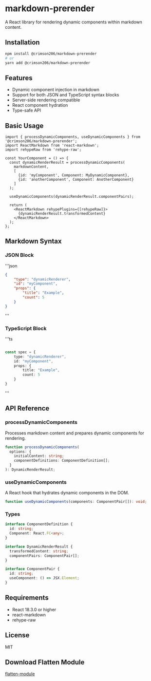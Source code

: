# markdown-prerender

A React library for rendering dynamic components within markdown content.

## Installation

```bash
npm install @crimson206/markdown-prerender
# or
yarn add @crimson206/markdown-prerender
```

## Features

- Dynamic component injection in markdown
- Support for both JSON and TypeScript syntax blocks
- Server-side rendering compatible
- React component hydration
- Type-safe API

## Basic Usage

```tsx
import { processDynamicComponents, useDynamicComponents } from '@crimson206/markdown-prerender';
import ReactMarkdown from 'react-markdown';
import rehypeRaw from 'rehype-raw';

const YourComponent = () => {
  const dynamicRenderResult = processDynamicComponents(
    markdownContent,
    [
      {id: 'myComponent', Component: MyDynamicComponent},
      {id: 'anotherComponent', Component: AnotherComponent}
    ]
  );

  useDynamicComponents(dynamicRenderResult.componentPairs);

  return (
    <ReactMarkdown rehypePlugins={[rehypeRaw]}>
      {dynamicRenderResult.transformedContent}
    </ReactMarkdown>
  );
};
```

## Markdown Syntax

### JSON Block

'''json
```json
{
    "type": "dynamicRenderer",
    "id": "myComponent",
    "props": {
        "title": "Example",
        "count": 5
    }
}
```
'''

### TypeScript Block
'''ts
```ts

const spec = {
    type: "dynamicRenderer",
    id: "myComponent",
    props: {
        title: "Example",
        count: 5
    }
}
```
'''

## API Reference

### processDynamicComponents

Processes markdown content and prepares dynamic components for rendering.

```typescript
function processDynamicComponents(
  options: {
    initialContent: string;
    componentDefinitions: ComponentDefinition[];
  }
): DynamicRenderResult;
```

### useDynamicComponents

A React hook that hydrates dynamic components in the DOM.

```typescript
function useDynamicComponents(components: ComponentPair[]): void;
```

### Types

```typescript
interface ComponentDefinition {
  id: string;
  Component: React.FC<any>;
}

interface DynamicRenderResult {
  transformedContent: string;
  componentPairs: ComponentPair[];
}

interface ComponentPair {
  id: string;
  useComponent: () => JSX.Element;
}
```

## Requirements

- React 18.3.0 or higher
- react-markdown
- rehype-raw

## License

MIT


## Download Flatten Module

[flatten-module](https://github.com/crimson206/markdown-prerender/raw/refs/heads/main/flatten_markdown_prerender.zip)